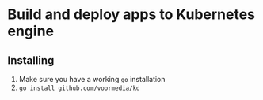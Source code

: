 # Build and deploy apps to Kubernetes engine

## Installing

1. Make sure you have a working `go` installation
2. `go install github.com/voormedia/kd`

